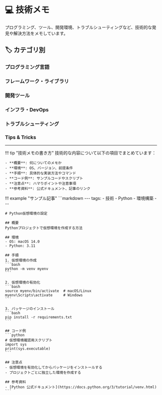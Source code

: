 # 💻 技術メモ

プログラミング、ツール、開発環境、トラブルシューティングなど、技術的な発見や解決方法をメモしています。

## 🏷️ カテゴリ別

### プログラミング言語
<!-- プログラミング言語別のメモをここに追加 -->

### フレームワーク・ライブラリ
<!-- フレームワーク・ライブラリ関連のメモをここに追加 -->

### 開発ツール
<!-- 開発ツール関連のメモをここに追加 -->

### インフラ・DevOps
<!-- インフラ・DevOps関連のメモをここに追加 -->

### トラブルシューティング
<!-- 問題解決の記録をここに追加 -->

### Tips & Tricks
<!-- 便利な小技やコツをここに追加 -->

---

!!! tip "技術メモの書き方"
    技術的な内容について以下の項目でまとめています：
    
    - **概要**: 何についてのメモか
    - **環境**: OS、バージョン、前提条件
    - **手順**: 具体的な実装方法やコマンド
    - **コード例**: サンプルコードやスクリプト
    - **注意点**: ハマりポイントや注意事項
    - **参考資料**: 公式ドキュメント、記事のリンク

!!! example "サンプル記事"
    ```markdown
    ---
    tags:
      - 技術
      - Python
      - 環境構築
    ---
    
    # Python仮想環境の設定
    
    ## 概要
    Pythonプロジェクトで仮想環境を作成する方法
    
    ## 環境
    - OS: macOS 14.0
    - Python: 3.11
    
    ## 手順
    1. 仮想環境の作成
    ```bash
    python -m venv myenv
    ```
    
    2. 仮想環境の有効化
    ```bash
    source myenv/bin/activate  # macOS/Linux
    myenv\Scripts\activate     # Windows
    ```
    
    3. パッケージのインストール
    ```bash
    pip install -r requirements.txt
    ```
    
    ## コード例
    ```python
    # 仮想環境確認用スクリプト
    import sys
    print(sys.executable)
    ```
    
    ## 注意点
    - 仮想環境を有効化してからパッケージをインストールする
    - プロジェクトごとに独立した環境を作成する
    
    ## 参考資料
    - [Python 公式ドキュメント](https://docs.python.org/3/tutorial/venv.html)
    ```